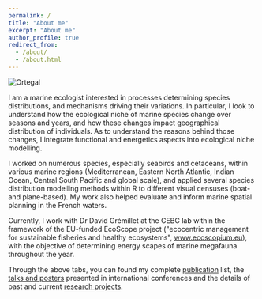 ```yaml
---
permalink: /
title: "About me"
excerpt: "About me"
author_profile: true
redirect_from: 
  - /about/
  - /about.html
---
```


![Ortegal](/images/Ortegal1b.png)

I am a marine ecologist interested in processes determining species distributions, and mechanisms driving their variations. In particular, I look to understand how the ecological niche of marine species change over seasons and years, and how these changes impact geographical distribution of individuals. As to understand the reasons behind those changes, I integrate functional and energetics aspects into ecological niche modelling. 

I worked on numerous species, especially seabirds and cetaceans, within various marine regions (Mediterranean, Eastern North Atlantic, Indian Ocean, Central South Pacific and global scale), and applied several species distribution modelling methods within R to different visual censuses (boat- and plane-based). My work also helped evaluate and inform marine spatial planning in the French waters. 

Currently, I work with Dr David Grémillet at the CEBC lab within the framework of the EU-funded EcoScope project ("ecocentric management for sustainable fisheries and healthy ecosystems", www.ecoscopium.eu), with the objective of determining energy scapes of marine megafauna throughout the year. 

Through the above tabs, you can found my complete [publication](publications.md) list, the [talks and posters](conferences.md) presented in international conferences and the details of past and current [research projects](research.html).

